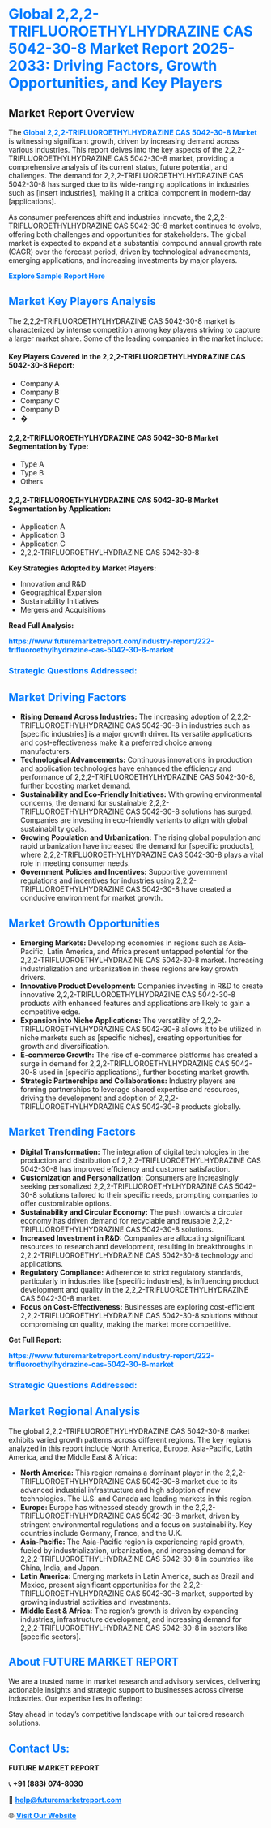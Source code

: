 <h1 style="color: #007BFF;">Global 2,2,2-TRIFLUOROETHYLHYDRAZINE CAS 5042-30-8 Market Report 2025-2033: Driving Factors, Growth Opportunities, and Key Players</h1>

<section id="overview">
<h2>Market Report Overview</h2>
<p>The <a href="https://www.futuremarketreport.com/industry-report/222-trifluoroethylhydrazine-cas-5042-30-8-market" style="color: #007BFF; text-decoration: none;"><strong>Global 2,2,2-TRIFLUOROETHYLHYDRAZINE CAS 5042-30-8 Market</strong></a> is witnessing significant growth, driven by increasing demand across various industries. This report delves into the key aspects of the 2,2,2-TRIFLUOROETHYLHYDRAZINE CAS 5042-30-8 market, providing a comprehensive analysis of its current status, future potential, and challenges. The demand for 2,2,2-TRIFLUOROETHYLHYDRAZINE CAS 5042-30-8 has surged due to its wide-ranging applications in industries such as [insert industries], making it a critical component in modern-day [applications].</p>
<p>As consumer preferences shift and industries innovate, the 2,2,2-TRIFLUOROETHYLHYDRAZINE CAS 5042-30-8 market continues to evolve, offering both challenges and opportunities for stakeholders. The global market is expected to expand at a substantial compound annual growth rate (CAGR) over the forecast period, driven by technological advancements, emerging applications, and increasing investments by major players.</p>
</section>

<section id="overview">
<p><a href="https://www.futuremarketreport.com/request-sample/reportId=113320" style="color: #007BFF; text-decoration: none;"><strong>Explore Sample Report Here</strong></a></p>
</section>

<section id="key-players">
<h2 style="color: #007BFF;">Market Key Players Analysis</h2>
<p>The 2,2,2-TRIFLUOROETHYLHYDRAZINE CAS 5042-30-8 market is characterized by intense competition among key players striving to capture a larger market share. Some of the leading companies in the market include:</p>
<h4>Key Players Covered in the 2,2,2-TRIFLUOROETHYLHYDRAZINE CAS 5042-30-8 Report:</h4>
<ul><li>Company A</li><li>Company B</li><li>Company C</li><li>Company D</li><li>�</li></ul>
<h4>2,2,2-TRIFLUOROETHYLHYDRAZINE CAS 5042-30-8 Market Segmentation by Type:</h4>
<ul><li>Type A</li><li>Type B</li><li>Others</li></ul>

<h4>2,2,2-TRIFLUOROETHYLHYDRAZINE CAS 5042-30-8 Market Segmentation by Application:</h4>
<ul><li>Application A</li><li>Application B</li><li>Application C</li><li>2,2,2-TRIFLUOROETHYLHYDRAZINE CAS 5042-30-8</li></ul>
<p><strong>Key Strategies Adopted by Market Players:</strong></p>
<ul>
<li>Innovation and R&D</li>
<li>Geographical Expansion</li>
<li>Sustainability Initiatives</li>
<li>Mergers and Acquisitions</li>
</ul>
</section>

<section>
<p><strong>Read Full Analysis: </strong></p><a href="https://www.futuremarketreport.com/industry-report/222-trifluoroethylhydrazine-cas-5042-30-8-market" style="color: #007BFF; text-decoration: none;"><strong>https://www.futuremarketreport.com/industry-report/222-trifluoroethylhydrazine-cas-5042-30-8-market</strong></a>
<h3 style="color: #007BFF;">Strategic Questions Addressed:</h3>
</section>

<section id="driving-factors">
<h2 style="color: #007BFF;">Market Driving Factors</h2>
<ul>
<li><strong>Rising Demand Across Industries:</strong> The increasing adoption of 2,2,2-TRIFLUOROETHYLHYDRAZINE CAS 5042-30-8 in industries such as [specific industries] is a major growth driver. Its versatile applications and cost-effectiveness make it a preferred choice among manufacturers.</li>
<li><strong>Technological Advancements:</strong> Continuous innovations in production and application technologies have enhanced the efficiency and performance of 2,2,2-TRIFLUOROETHYLHYDRAZINE CAS 5042-30-8, further boosting market demand.</li>
<li><strong>Sustainability and Eco-Friendly Initiatives:</strong> With growing environmental concerns, the demand for sustainable 2,2,2-TRIFLUOROETHYLHYDRAZINE CAS 5042-30-8 solutions has surged. Companies are investing in eco-friendly variants to align with global sustainability goals.</li>
<li><strong>Growing Population and Urbanization:</strong> The rising global population and rapid urbanization have increased the demand for [specific products], where 2,2,2-TRIFLUOROETHYLHYDRAZINE CAS 5042-30-8 plays a vital role in meeting consumer needs.</li>
<li><strong>Government Policies and Incentives:</strong> Supportive government regulations and incentives for industries using 2,2,2-TRIFLUOROETHYLHYDRAZINE CAS 5042-30-8 have created a conducive environment for market growth.</li>
</ul>
</section>

<section id="growth-opportunities">
<h2 style="color: #007BFF;">Market Growth Opportunities</h2>
<ul>
<li><strong>Emerging Markets:</strong> Developing economies in regions such as Asia-Pacific, Latin America, and Africa present untapped potential for the 2,2,2-TRIFLUOROETHYLHYDRAZINE CAS 5042-30-8 market. Increasing industrialization and urbanization in these regions are key growth drivers.</li>
<li><strong>Innovative Product Development:</strong> Companies investing in R&D to create innovative 2,2,2-TRIFLUOROETHYLHYDRAZINE CAS 5042-30-8 products with enhanced features and applications are likely to gain a competitive edge.</li>
<li><strong>Expansion into Niche Applications:</strong> The versatility of 2,2,2-TRIFLUOROETHYLHYDRAZINE CAS 5042-30-8 allows it to be utilized in niche markets such as [specific niches], creating opportunities for growth and diversification.</li>
<li><strong>E-commerce Growth:</strong> The rise of e-commerce platforms has created a surge in demand for 2,2,2-TRIFLUOROETHYLHYDRAZINE CAS 5042-30-8 used in [specific applications], further boosting market growth.</li>
<li><strong>Strategic Partnerships and Collaborations:</strong> Industry players are forming partnerships to leverage shared expertise and resources, driving the development and adoption of 2,2,2-TRIFLUOROETHYLHYDRAZINE CAS 5042-30-8 products globally.</li>
</ul>
</section>

<section id="trending-factors">
<h2 style="color: #007BFF;">Market Trending Factors</h2>
<ul>
<li><strong>Digital Transformation:</strong> The integration of digital technologies in the production and distribution of 2,2,2-TRIFLUOROETHYLHYDRAZINE CAS 5042-30-8 has improved efficiency and customer satisfaction.</li>
<li><strong>Customization and Personalization:</strong> Consumers are increasingly seeking personalized 2,2,2-TRIFLUOROETHYLHYDRAZINE CAS 5042-30-8 solutions tailored to their specific needs, prompting companies to offer customizable options.</li>
<li><strong>Sustainability and Circular Economy:</strong> The push towards a circular economy has driven demand for recyclable and reusable 2,2,2-TRIFLUOROETHYLHYDRAZINE CAS 5042-30-8 solutions.</li>
<li><strong>Increased Investment in R&D:</strong> Companies are allocating significant resources to research and development, resulting in breakthroughs in 2,2,2-TRIFLUOROETHYLHYDRAZINE CAS 5042-30-8 technology and applications.</li>
<li><strong>Regulatory Compliance:</strong> Adherence to strict regulatory standards, particularly in industries like [specific industries], is influencing product development and quality in the 2,2,2-TRIFLUOROETHYLHYDRAZINE CAS 5042-30-8 market.</li>
<li><strong>Focus on Cost-Effectiveness:</strong> Businesses are exploring cost-efficient 2,2,2-TRIFLUOROETHYLHYDRAZINE CAS 5042-30-8 solutions without compromising on quality, making the market more competitive.</li>
</ul>
</section>

<section>
<p><strong>Get Full Report: </strong></p><a href="https://www.futuremarketreport.com/industry-report/222-trifluoroethylhydrazine-cas-5042-30-8-market" style="color: #007BFF; text-decoration: none;"><strong>https://www.futuremarketreport.com/industry-report/222-trifluoroethylhydrazine-cas-5042-30-8-market</strong></a>
<h3 style="color: #007BFF;">Strategic Questions Addressed:</h3>
</section>


<section id="regional-analysis">
<h2 style="color: #007BFF;">Market Regional Analysis</h2>
<p>The global 2,2,2-TRIFLUOROETHYLHYDRAZINE CAS 5042-30-8 market exhibits varied growth patterns across different regions. The key regions analyzed in this report include North America, Europe, Asia-Pacific, Latin America, and the Middle East & Africa:</p>
<ul>
<li><strong>North America:</strong> This region remains a dominant player in the 2,2,2-TRIFLUOROETHYLHYDRAZINE CAS 5042-30-8 market due to its advanced industrial infrastructure and high adoption of new technologies. The U.S. and Canada are leading markets in this region.</li>
<li><strong>Europe:</strong> Europe has witnessed steady growth in the 2,2,2-TRIFLUOROETHYLHYDRAZINE CAS 5042-30-8 market, driven by stringent environmental regulations and a focus on sustainability. Key countries include Germany, France, and the U.K.</li>
<li><strong>Asia-Pacific:</strong> The Asia-Pacific region is experiencing rapid growth, fueled by industrialization, urbanization, and increasing demand for 2,2,2-TRIFLUOROETHYLHYDRAZINE CAS 5042-30-8 in countries like China, India, and Japan.</li>
<li><strong>Latin America:</strong> Emerging markets in Latin America, such as Brazil and Mexico, present significant opportunities for the 2,2,2-TRIFLUOROETHYLHYDRAZINE CAS 5042-30-8 market, supported by growing industrial activities and investments.</li>
<li><strong>Middle East & Africa:</strong> The region’s growth is driven by expanding industries, infrastructure development, and increasing demand for 2,2,2-TRIFLUOROETHYLHYDRAZINE CAS 5042-30-8 in sectors like [specific sectors].</li>
</ul>
</section>

<footer>
<h2 style="color: #007BFF;">About FUTURE MARKET REPORT</h2>
<p>We are a trusted name in market research and advisory services, delivering actionable insights and strategic support to businesses across diverse industries. Our expertise lies in offering:</p>

<p>Stay ahead in today’s competitive landscape with our tailored research solutions.</p>

<h2 style="color: #007BFF;">Contact Us:</h2>
<p><strong>FUTURE MARKET REPORT</strong></p>
<p>📞 <strong>+91 (883) 074-8030</strong></p>
<p>📧 <strong><a href="mailto:help@futuremarketreport.com" style="color: #007BFF;">help@futuremarketreport.com</a></strong></p>
<p>🌐 <strong><a href="https://www.futuremarketreport.com/" style="color: #007BFF;">Visit Our Website</a></strong></p>
</footer>